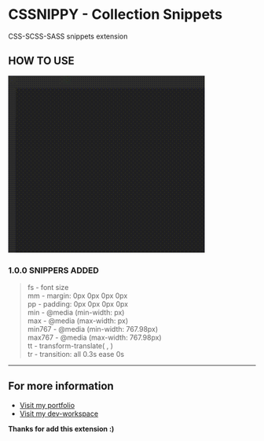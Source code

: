 # CSSNIPPY - Collection Snippets

CSS-SCSS-SASS snippets extension

## HOW TO USE

![about](https://raw.githubusercontent.com/papchenko/VSSnippy/main/resources/css.gif)

### 1.0.0 SNIPPERS ADDED

> fs - font size  
> mm - margin: 0px 0px 0px 0px  
> pp - padding: 0px 0px 0px 0px  
> min - @media (min-width: px)  
> max - @media (max-width: px)  
> min767 - @media (min-width: 767.98px)  
> max767 - @media (max-width: 767.98px)  
> tt - transform-translate( , )  
> tr - transition: all 0.3s ease 0s

---

## For more information

- [Visit my portfolio](http://papchenko.com/)
- [Visit my dev-workspace](https://papchenko.dev/)

**Thanks for add this extension :)**
